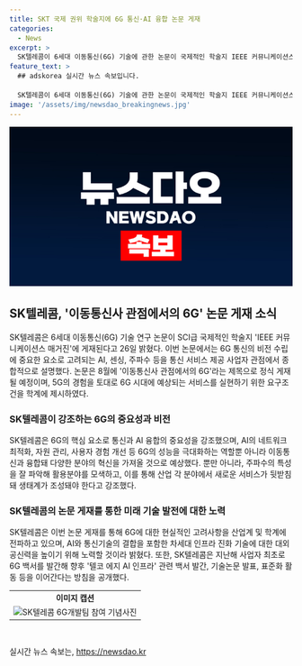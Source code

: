 ```yaml
---
title: SKT 국제 권위 학술지에 6G 통신·AI 융합 논문 게재
categories:
  - News
excerpt: >
  SK텔레콤이 6세대 이동통신(6G) 기술에 관한 논문이 국제적인 학술지 IEEE 커뮤니케이션스 매거진에 게재된다고 밝혔다. 이 논문은 AI, 센싱, 주파수 등을 종합적으로 다루며, 5G를 통해 얻은 경험을 토대로 6G 시대의 서비스를 제시하는 특징을 가지고 있다. SK텔레콤은 6G에서 AI와 통신 기술의 융합을 강조하고, 6G에 대한 현실적인 고려사항을 발표하며, 앞으로도 이와 관련한 활동을 이어갈 계획이다.
feature_text: >
  ## adskorea 실시간 뉴스 속보입니다.

  SK텔레콤이 6세대 이동통신(6G) 기술에 관한 논문이 국제적인 학술지 IEEE 커뮤니케이션스 매거진에 게재된다고 밝혔다. 이 논문은 AI, 센싱, 주파수 등을 종합적으로 다루며, 5G를 통해 얻은 경험을 토대로 6G 시대의 서비스를 제시하는 특징을 가지고 있다. SK텔레콤은 6G에서 AI와 통신 기술의 융합을 강조하고, 6G에 대한 현실적인 고려사항을 발표하며, 앞으로도 이와 관련한 활동을 이어갈 계획이다.
image: '/assets/img/newsdao_breakingnews.jpg'
---
```


<p><img src="/assets/img/newsdao_breakingnews.jpg" alt="adskorea 속보" /></p>

<h2 data-ke-size="size26">SK텔레콤, '이동통신사 관점에서의 6G' 논문 게재 소식</h2>

<p data-ke-size="size16">SK텔레콤은 6세대 이동통신(6G) 기술 연구 논문이 SCI급 국제적인 학술지 'IEEE 커뮤니케이션스 매거진'에 게재된다고 26일 밝혔다. 이번 논문에서는 6G 통신의 비전 수립에 중요한 요소로 고려되는 AI, 센싱, 주파수 등을 통신 서비스 제공 사업자 관점에서 종합적으로 설명했다. 논문은 8월에 '이동통신사 관점에서의 6G'라는 제목으로 정식 게재될 예정이며, 5G의 경험을 토대로 6G 시대에 예상되는 서비스를 실현하기 위한 요구조건을 학계에 제시하였다.</p>

<h3><b>SK텔레콤이 강조하는 6G의 중요성과 비전</b></h3>

<p data-ke-size="size16">SK텔레콤은 6G의 핵심 요소로 통신과 AI 융합의 중요성을 강조했으며, AI의 네트워크 최적화, 자원 관리, 사용자 경험 개선 등 6G의 성능을 극대화하는 역할뿐 아니라 이동통신과 융합돼 다양한 분야의 혁신을 가져올 것으로 예상했다. 뿐만 아니라, 주파수의 특성을 잘 파악해 활용분야를 모색하고, 이를 통해 산업 각 분야에서 새로운 서비스가 뒷받침돼 생태계가 조성돼야 한다고 강조했다.</p>

<h3><b>SK텔레콤의 논문 게재를 통한 미래 기술 발전에 대한 노력</b></h3>

<p data-ke-size="size16">SK텔레콤은 이번 논문 게재를 통해 6G에 대한 현실적인 고려사항을 산업계 및 학계에 전파하고 있으며, AI와 통신기술의 결합을 포함한 차세대 인프라 진화 기술에 대한 대외 공신력을 높이기 위해 노력할 것이라 밝혔다. 또한, SK텔레콤은 지난해 사업자 최초로 6G 백서를 발간해 향후 '텔코 에지 AI 인프라' 관련 백서 발간, 기술논문 발표, 표준화 활동 등을 이어간다는 방침을 공개했다.</p>

<table>
    <tr>
        <td style="text-align: center; height: 17px;"><b>이미지 캡션</b></td>
    </tr>
    <tr>
        <td><img src="https://www.linktoimage.com/abc.jpg" alt="SK텔레콤 6G개발팀 참여 기념사진"></td>
    </tr>
</table>

<p data-ke-size="size16">&nbsp;</p>
실시간 뉴스 속보는, <a href="https://newsdao.kr" rel="dofollow">https://newsdao.kr</a>


